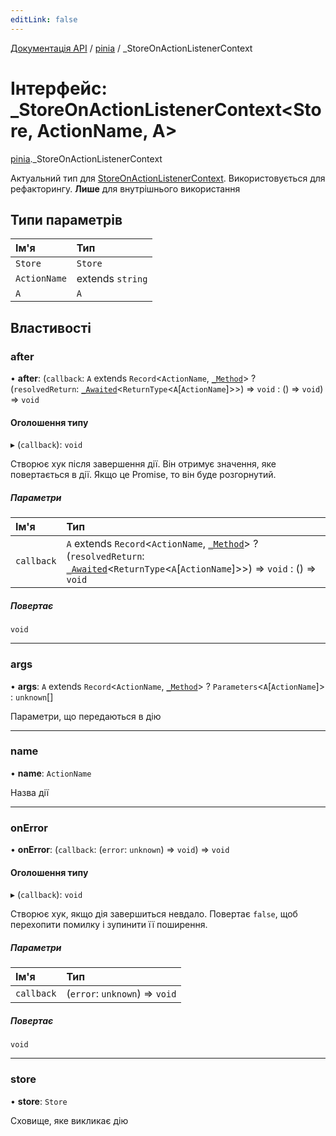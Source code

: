 ```yaml
---
editLink: false
---
```


[Документація API](../index.md) / [pinia](../modules/pinia.md) / \_StoreOnActionListenerContext

# Інтерфейс: \_StoreOnActionListenerContext<Store, ActionName, A\>

[pinia](../modules/pinia.md)._StoreOnActionListenerContext

Актуальний тип для [StoreOnActionListenerContext](../modules/pinia.md#StoreOnActionListenerContext). Використовується для рефакторингу.
**Лише** для внутрішнього використання

## Типи параметрів

| Ім'я | Тип |
| :------ | :------ |
| `Store` | `Store` |
| `ActionName` | extends `string` |
| `A` | `A` |

## Властивості

### after

• **after**: (`callback`: `A` extends `Record`<`ActionName`, [`_Method`](../modules/pinia.md#_Method)\> ? (`resolvedReturn`: [`_Awaited`](../modules/pinia.md#_Awaited)<`ReturnType`<`A`[`ActionName`]\>\>) => `void` : () => `void`) => `void`

#### Оголошення типу

▸ (`callback`): `void`

Створює хук після завершення дії. Він отримує значення, яке 
повертається в дії. Якщо це Promise, то він буде розгорнутий.

##### Параметри

| Ім'я | Тип |
| :------ | :------ |
| `callback` | `A` extends `Record`<`ActionName`, [`_Method`](../modules/pinia.md#_Method)\> ? (`resolvedReturn`: [`_Awaited`](../modules/pinia.md#_Awaited)<`ReturnType`<`A`[`ActionName`]\>\>) => `void` : () => `void` |

##### Повертає

`void`

___

### args

• **args**: `A` extends `Record`<`ActionName`, [`_Method`](../modules/pinia.md#_Method)\> ? `Parameters`<`A`[`ActionName`]\> : `unknown`[]

Параметри, що передаються в дію

___

### name

• **name**: `ActionName`

Назва дії

___

### onError

• **onError**: (`callback`: (`error`: `unknown`) => `void`) => `void`

#### Оголошення типу

▸ (`callback`): `void`

Створює хук, якщо дія завершиться невдало. Повертає `false`, щоб
перехопити помилку і зупинити її поширення.

##### Параметри

| Ім'я | Тип |
| :------ | :------ |
| `callback` | (`error`: `unknown`) => `void` |

##### Повертає

`void`

___

### store

• **store**: `Store`

Сховище, яке викликає дію
